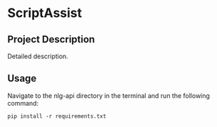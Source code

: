 # ScriptAssist
## Project Description

Detailed description.

## Usage

Navigate to the nlg-api directory in the terminal and run the following command:

```
pip install -r requirements.txt
```

![]()